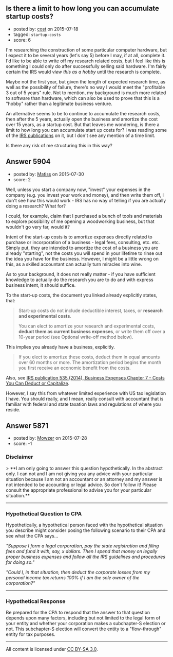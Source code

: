 ## Is there a limit to how long you can accumulate startup costs?

- posted by: [cost](https://stackexchange.com/users/220745/cost) on 2015-07-18
- tagged: `startup-costs`
- score: 6

I'm researching the construction of some particular computer hardware, but I expect it to be several years (let's say 5) before I may, if at all, complete it. I'd like to be able to write off my research related costs, but I feel like this is something I could only do after successfully selling said hardware. I'm fairly certain the IRS would *view this as a hobby* until the research is complete.

Maybe not the first year, but given the length of expected research time, as well as the possibility of failure, there's no way I would meet the "profitable 3 out of 5 years" rule. Not to mention, my background is much more related to software than hardware, which can also be used to prove that this is a "hobby" rather than a legitimate business venture.

An alternative seems to be to continue to accumulate the research costs, then after the 5 years, actually open the business and amortize the cost over 15 years, as a startup cost. But that leaves me wondering, is there a limit to how long you can accumulate start up costs for? I was reading some of the [IRS publications][1] on it, but I don't see any mention of a time limit.

Is there any risk of me structuring this in this way?


  [1]: http://www.irs.gov/publications/p535/ch08.html#en_US_2014_publink1000208938


## Answer 5904

- posted by: [Matiss](https://stackexchange.com/users/1819512/matiss) on 2015-07-30
- score: 2

<p>Well, unless you start a company now, "invest" your expenses in the company (e.g. you invest your work and money), and then write them off, I don't see how this would work - IRS has no way of telling if you are actually doing a research? What for? </p>

<p>I could, for example, claim that I purchased a bunch of tools and materials to explore possibility of me opening a woodworking business, but that wouldn't go very far, would it?</p>

<p>Intent of the start-up costs is to amortize expenses directly related to purchase or incorporation of a business - legal fees, consulting, etc. etc. Simply put, they are intended to amortize the cost of a business you are already "starting", not the costs you will spend in your lifetime to rinse out the idea you have for the business. However, I might be a little wrong on this, as a skilled accountant can actually turn miracles into wine.</p>

<p>As to your background, it does not really matter - if you have sufficient knowledge to actually do the research you are to do and with express business intent, it should suffice.</p>

<p>To the start-up costs, the document you linked already explicitly states, that:</p>

<blockquote>
  <p>Start-up costs do not include deductible interest, taxes, or <strong>research and experimental costs</strong>.</p>
  
  <p>You can elect to amortize your research and experimental costs, <strong>deduct them as current business expenses</strong>, or write them off over a 10-year period (see Optional write-off method below).</p>
</blockquote>

<p>This implies you already have a business, explicitly.</p>

<blockquote>
  <p>If you elect to amortize these costs, deduct them in equal amounts over 60 months or more. The amortization period begins the month you first receive an economic benefit from the costs.</p>
</blockquote>

<p>Also, see <a href="http://www.irs.gov/publications/p535/ch07.html" rel="nofollow">IRS publication 535 (2014), Business Expenses Chapter 7 - Costs You Can Deduct or Capitalize</a>.</p>

<p>However, I say this from whatever limited experience with US tax legislation I have. You should really, and I mean, really consult with accountant that is familiar with federal and state taxation laws and regulations of where you reside. </p>



## Answer 5871

- posted by: [Mowzer](https://stackexchange.com/users/1803081/mowzer) on 2015-07-28
- score: -1

<h3>Disclaimer</h3>
> **I am only going to answer this question hypothetically. In the abstract only. I can not and I am not giving you any advice with your particular situation because I am not an accountant or an attorney and my answer is not intended to be accounting or legal advice. So don't follow it! Please consult the appropriate professional to advise you for your particular situation.**

<hr>
<h3>Hypothetical Question to CPA</h3>
Hypothetically, a hypothetical person faced with the hypothetical situation you describe might consider posing the following scenario to their CPA and see what the CPA says...

*"Suppose I form a legal corporation, pay the state registration and filing fees and fund it with, say, x dollars. Then I spend that money on legally proper business expenses and follow all the IRS guidelines and procedures for doing so."*

*"Could I, in that situation, then deduct the corporate losses from my personal income tax returns 100% if I am the sole owner of the corporation?"*

<hr>
<h3>Hypothetical Response</h3>

Be prepared for the CPA to respond that the answer to that question depends upon many factors, including but not limited to the legal form of your entity and whether your corporation makes a subchapter-S election or not. This subchapter-S election will convert the entity to a "flow-through" entity for tax purposes.



---

All content is licensed under [CC BY-SA 3.0](https://creativecommons.org/licenses/by-sa/3.0/).
